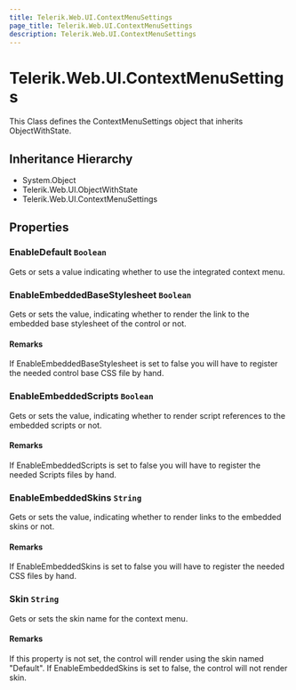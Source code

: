 ```yaml
---
title: Telerik.Web.UI.ContextMenuSettings
page_title: Telerik.Web.UI.ContextMenuSettings
description: Telerik.Web.UI.ContextMenuSettings
---
```


# Telerik.Web.UI.ContextMenuSettings

This Class defines the ContextMenuSettings object that inherits ObjectWithState.

## Inheritance Hierarchy

* System.Object
* Telerik.Web.UI.ObjectWithState
* Telerik.Web.UI.ContextMenuSettings

## Properties

###  EnableDefault `Boolean`

Gets or sets a value indicating whether to use the integrated context menu.

###  EnableEmbeddedBaseStylesheet `Boolean`

Gets or sets the value, indicating whether to render the link to the embedded base stylesheet of the control or not.

#### Remarks
If EnableEmbeddedBaseStylesheet is set to false you will have to register the needed control base CSS file by hand.

###  EnableEmbeddedScripts `Boolean`

Gets or sets the value, indicating whether to render script references to the embedded scripts or not.

#### Remarks
If EnableEmbeddedScripts is set to false you will have to register the needed Scripts files by hand.

###  EnableEmbeddedSkins `String`

Gets or sets the value, indicating whether to render links to the embedded skins or not.

#### Remarks
If EnableEmbeddedSkins is set to false you will have to register the needed CSS files by hand.

###  Skin `String`

Gets or sets the skin name for the context menu.

#### Remarks
If this property is not set, the control will render using the skin named "Default".
            If EnableEmbeddedSkins is set to false, the control will not render skin.

